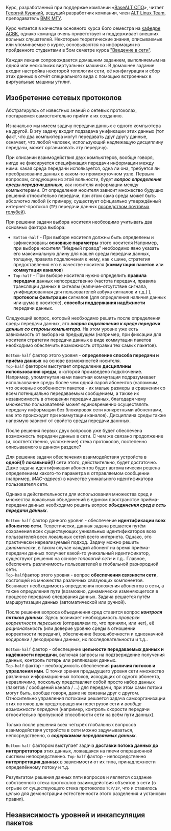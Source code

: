 Курс, разработанный при поддержке компании «[BaseALT СПО](https://basealt.ru)», читает [Георгий Курячий](http://uneex.org/FrBrGeorge), ведущий разработчик компании, член [ALT Linux Team](https://www.altlinux.org/ALT_Linux_Team), преподаватель [ВМК МГУ](http://www.cs.msu.ru).

Курс читается в качестве основного курса 6ого семестра на [кафедре АСВК](http://asvk.cs.msu.ru), однако команда очень приветствует и поддерживает внешних вольных слушателей. Некоторые теоретические знания, описываемые или упоминаемые в курсе, основываются на информации из пройденного студентами в 5ом семетре курса ["Введение в сети"](https://youtube.com/playlist?list=PLhe7c-LCgl4IKWyGfUqYxIpjtb7bWU6Sq&si=IMnfCZtp3lYzUEfj).

Каждая лекция сопровождается домашним заданием, выполняемым на одной или нескольких виртуальных машинах. В домашнее задание входит настройка некоторой топологии сети, её конфигурация и сбор этих данных в отчёт специального вида с помощью встроенных в виртуальные машины утилит.


Изобретение сетевых протоколов
---

Абстрагируясь от известных знаний о сетевых протоколах, постараемся самостоятельно прийти к их созданию.

Изначально мы имеем задачу передачи данных с одного компьютера на другой. В эту задачу входит подзадача унификации этих данных (тот факт, что два компьютера могут передавать друг другу данные, означает, что любой человек, использующий надлежащую дисциплину передачи, может организовать эту передачу).

При описании взаимодействия двух компьютеров, вообще говоря, нигде не фиксируется спецификация передачи информации между ними: какая среда передачи используется, одна ли она, требуется ли преобразование данных в каком-то промежуточном узле. Первым вопросом, следующим из этой вольности, будет ***вопрос определения среды передачи данных***, как носителя информации между компьютерами. От определения носителя зависит множество будущих решений относительно передачи, при этом сама среда может быть абсолютно любой (к примеру, существует официально утверждённый интернет-протокол (`IP`) передачи данных [посредством почтовых голубей](https://datatracker.ietf.org/doc/html/rfc1149)).

При решении задачи выбора носителя необходимо учитывать два основных фактора выбора: 
 + `Bottom-half` - При выборе носителя должны быть определены и зафиксированы **основные параметры** этого носителя
   Например, при выборе носителя "Медный провод" необходимо явно указать его максимальную длину для нашей среды передачи данных, толщину, правила подключения к нему, как к шине, стратегия предоставления его в качестве носителя (**коммутация пакетов** или **коммутация каналов**)
 + `Top-half` - При выборе носителя нужно определить **правила передачи** данных непосредственно (частота передачи, правила трансляции данных в сигналы (наличие-отсутствие сигнала, унифицированная для пользователей азбука сигналов и т.д.) ), **протоколы фильтрации** сигналов (для определения наличия данных или шума в носителе), **способы поддержания надёжности** передачи данных.


Следующий вопрос, который необходимо решить после определения среды передачи данных, это ***вопрос подключения к среде передачи данных со стороны компьютера***. На этом уровне уже есть зависимость от выбора на предыдущем (например, при фиксации для носителя стратегии передачи данных в виде коммутации пакетов необходимо обеспечить возможность отправки тех самых пакетов).

`Bottom-half` фактор этого уровня - **определение способа передачи и приёма данных** на основе возможностей носителя. \
`Top-half` фактором выступает определение **дисциплины использования среды**, к которой произведено подключение. Например, упомятнутая нами пакетная коммутация подразумевает использование среды более чем одной парой абонентов (напомним, что основные особенности пакетов - их малые размеры в сравнении со всем потенциально передаваемым сообщением, а также их независимость в отношении передачи данных, благодаря чему множество пользователей может единовременно осуществлять передачу информации без блокировок сети конкретными абонентами, как это происходит при коммутации каналов). Дисциплина среды также напрямую зависит от свойств среды передачи даннных. 


После решения первых двух вопросов уже будет обеспечена возможность передачи данных в сети. С чем же связано продолжение (и, соответственно, усложнение) стека протоколов, постепенно описываемого в данном разделе?

Для решение задачи обеспечения взаимодействия устройств в **одной(!)** **локальной(!)** сети этого, действительно, будет достаточно. Даже задача идентификации абонентов будет автоматически решена определением какого-то параметра в отправляемом сообщении (например, _MAC-адреса_) в качестве уникального идентификатора пользователя сети. 

Однако в действительности для использования множества сред и множества локальных объединений в едином пространстве приёма-передачи данных необходимо решить вопрос ***объединения сред в сеть передачи данных***.

`Bottom-half` фактор данного уровня - обеспечение **идентификации всех абонентов сети**. Теоретически, данная задача решается путём сохранения всех существующих уникальных идентификаторов всех пользвателей всех локальных сетей всего интернета. Однако, это практически нереализуемый подход. Задачу можно решить _динамически_, в таком случае каждый абонент на время приёма-передачи данных получает какой-то уникальный идентификатор, существуют решения на основе _топологий сети_ и т.д.. Главное, обеспечить различимость пользователей в глобальной разнородной сети. \
`Top-half`фактор этого уровня - вопрос **обеспечения связности сети**, состоящей из множества различных связующих компонентов. Возникает необходимость определения положения абонентов в сети, а также определения пути (возможно, динамически изменяющегося в процессе передачи) следования данных. Задача решается путём маршрутизации данных (автоматической или ручной).


После решения вопроса объединения сред ставится вопрос ***контроля потоков данных***. Здесь возникает необходимость _проверки корректности пересылки_ (отправляем то, что приняли, или нет), её _рациональность_ (или доверие уровню среды в отношении корректности передачи), обеспечение безошибочности и однозначной кодировки / декодировки данных, их последовательности и т.д..

`Bottom-half` фактор - обеспецение **цельности передаваемых данных и надёжности передачи**, включая запросы на подтверждение получения данных, контроль потерь или репликации данных. \
`Top-half` фактор - необходимость обеспечения **различия потоков и управления ими**. С точки зрения предыдущего уровня сети множество различных информационных потоков, исходящих от одного абонента, неразличимо, поскольку представляет собой просто набор данных (пакетов / сообщений канала / ...) для передачи, при этом сами потоки могут быть, вообще говоря, даже не связаны друг с другом. Относительно управления потоками решается задача самоорганизации этих потоков для предотвращения перегрузок сети и _вообще возможности передачи_ (например, контроль скорости передачи относительно пропускной способности сети на всём пути данных).


Только после решения всех четырёх глобальных вопросов взаимодействия устройств в сети можно задумывааться, непосредственно, о ***содержимом передаваемых данных***.

`Bottom-half` фактором выступает задача **доставки потока данных до интерпретатора** этих данных, ложащаяся на плечи операционной системы непосредственно. `Top-half` фактор - непосредственно **интерпретация данных** в зависимости от их типа, принадлежности определённому потоку и т.д.



Результатом решения данных пяти вопросов и является создание собственного стека протоколов взаимодействия объектов в сети (в отрыве от существующего стека протоколов `TCP/IP`, что и ставилось целью для демонстрации естественности этого разделения и установки правил).


Независимость уровней и инкапсуляция пакетов
---

